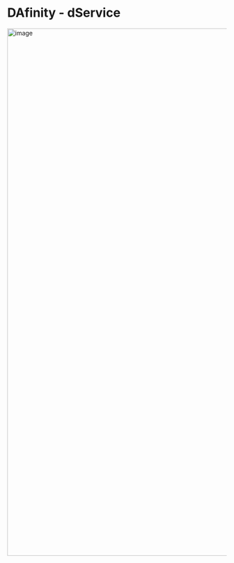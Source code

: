 # DAfinity - dService
<img width="1211" alt="image" src="https://user-images.githubusercontent.com/101531662/215231962-461443d4-ee02-4282-8ae2-2755cb35f9fb.png">
